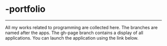 # -portfolio
<hr>
All my works related to programming are collected here. 
The branches are named after the apps. 
The gh-page branch contains a display of all applications.
You can launch the application using the link below.

